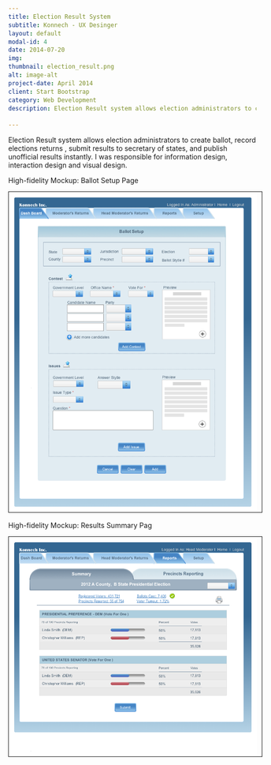 ```yaml
---
title: Election Result System
subtitle: Konnech - UX Desinger
layout: default
modal-id: 4
date: 2014-07-20
img: 
thumbnail: election_result.png
alt: image-alt
project-date: April 2014
client: Start Bootstrap
category: Web Development
description: Election Result system allows election administrators to create ballot, record elections returns , submit results to secretary of states, and publish unofficial results instantly. I was responsible for information design, interaction design and visual design.

---
```

Election Result system allows election administrators to create ballot, record elections returns , submit results to secretary of states, and publish unofficial results instantly. I was responsible for information design, interaction design and visual design.

High-fidelity Mockup: Ballot Setup Page 
  
<img src="img/portfolio/ElectionResults/Election_Result_ballot_setup-manually.png" width="800px" border="1px" style="PADDING-RIGHT: 10px" class="img-responsive img-centered">  

High-fidelity Mockup: Results Summary Pag  

<img src="img/portfolio/ElectionResults/Election_Result_head_moderator_return_summary.png" width="800px" border="1px" style="PADDING-RIGHT: 10px" class="img-responsive img-centered"> 
